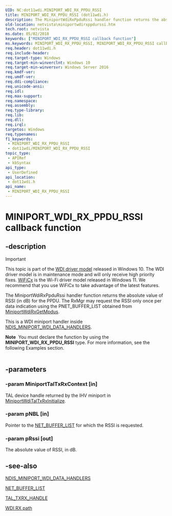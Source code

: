 ```yaml
---
UID: NC:dot11wdi.MINIPORT_WDI_RX_PPDU_RSSI
title: MINIPORT_WDI_RX_PPDU_RSSI (dot11wdi.h)
description: The MiniportWdiRxPpduRssi handler function returns the absolute value of RSSI (in dB) for the PPDU. The RxMgr may request the RSSI only once per data indication using the PNET_BUFFER_LIST obtained from MiniportWdiRxGetMpdus.
old-location: netvista\miniportwdirxppdurssi.htm
tech.root: netvista
ms.date: 05/02/2018
keywords: ["MINIPORT_WDI_RX_PPDU_RSSI callback function"]
ms.keywords: MINIPORT_WDI_RX_PPDU_RSSI, MINIPORT_WDI_RX_PPDU_RSSI callback, MiniportWdiRxPpduRssi, MiniportWdiRxPpduRssi callback function [Network Drivers Starting with Windows Vista], dot11wdi/MiniportWdiRxPpduRssi, netvista.miniportwdirxppdurssi
req.header: dot11wdi.h
req.include-header: 
req.target-type: Windows
req.target-min-winverclnt: Windows 10
req.target-min-winversvr: Windows Server 2016
req.kmdf-ver: 
req.umdf-ver: 
req.ddi-compliance: 
req.unicode-ansi: 
req.idl: 
req.max-support: 
req.namespace: 
req.assembly: 
req.type-library: 
req.lib: 
req.dll: 
req.irql: 
targetos: Windows
req.typenames: 
f1_keywords:
 - MINIPORT_WDI_RX_PPDU_RSSI
 - dot11wdi/MINIPORT_WDI_RX_PPDU_RSSI
topic_type:
 - APIRef
 - kbSyntax
api_type:
 - UserDefined
api_location:
 - dot11wdi.h
api_name:
 - MINIPORT_WDI_RX_PPDU_RSSI
---
```


# MINIPORT_WDI_RX_PPDU_RSSI callback function


## -description

> [!IMPORTANT]
> This topic is part of the [WDI driver model](/windows-hardware/drivers/network/wdi-miniport-driver-design-guide) released in Windows 10. The WDI driver model is in maintenance mode and will only receive high priority fixes. [WiFiCx](/windows-hardware/drivers/netcx/wifi-wdf-class-extension-wificx) is the Wi-Fi driver model released in Windows 11. We recommend that you use WiFiCx to take advantage of the latest  features.

The 
  MiniportWdiRxPpduRssi handler function returns the absolute value of RSSI (in dB) for the PPDU. The RxMgr may request the RSSI only once per data indication using the PNET_BUFFER_LIST obtained from <a href="/windows-hardware/drivers/ddi/dot11wdi/nc-dot11wdi-miniport_wdi_rx_get_mpdus">MiniportWdiRxGetMpdus</a>.

This is a WDI miniport handler inside <a href="/windows-hardware/drivers/ddi/dot11wdi/ns-dot11wdi-_ndis_miniport_wdi_data_handlers">NDIS_MINIPORT_WDI_DATA_HANDLERS</a>.
<div class="alert"><b>Note</b>  You must declare the function by using the <b>MINIPORT_WDI_RX_PPDU_RSSI</b> type. For more
   information, see the following Examples section.</div><div> </div>

## -parameters

### -param MiniportTalTxRxContext [in]


TAL device handle returned by the IHV miniport in <a href="/windows-hardware/drivers/ddi/dot11wdi/nc-dot11wdi-miniport_wdi_tal_txrx_initialize">MiniportWdiTalTxRxInitialize</a>.

### -param pNBL [in]


Pointer to the <a href="/windows-hardware/drivers/ddi/nbl/ns-nbl-net_buffer_list">NET_BUFFER_LIST</a> for which the RSSI is requested.

### -param pRssi [out]


The absolute value of RSSI, in dB.

## -see-also

<a href="/windows-hardware/drivers/ddi/dot11wdi/ns-dot11wdi-_ndis_miniport_wdi_data_handlers">NDIS_MINIPORT_WDI_DATA_HANDLERS</a>



<a href="/windows-hardware/drivers/ddi/nbl/ns-nbl-net_buffer_list">NET_BUFFER_LIST</a>



<a href="/windows-hardware/drivers/network/tal-txrx-handle">TAL_TXRX_HANDLE</a>



<a href="/windows-hardware/drivers/network/wdi-rx-path">WDI RX path</a>

